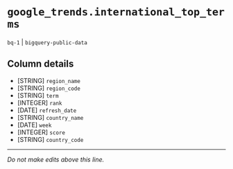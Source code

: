 # `google_trends.international_top_terms`
`bq-1` | `bigquery-public-data`

## Column details
* [STRING]    `region_name`
* [STRING]    `region_code`
* [STRING]    `term`
* [INTEGER]   `rank`
* [DATE]      `refresh_date`
* [STRING]    `country_name`
* [DATE]      `week`
* [INTEGER]   `score`
* [STRING]    `country_code`

-------------------------------------------------------------------------------
*Do not make edits above this line.*
